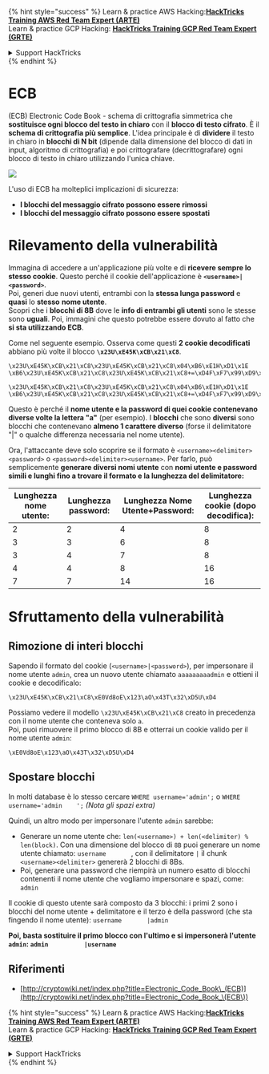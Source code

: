 {% hint style="success" %}
Learn & practice AWS Hacking:<img src="/.gitbook/assets/arte.png" alt="" data-size="line">[**HackTricks Training AWS Red Team Expert (ARTE)**](https://training.hacktricks.xyz/courses/arte)<img src="/.gitbook/assets/arte.png" alt="" data-size="line">\
Learn & practice GCP Hacking: <img src="/.gitbook/assets/grte.png" alt="" data-size="line">[**HackTricks Training GCP Red Team Expert (GRTE)**<img src="/.gitbook/assets/grte.png" alt="" data-size="line">](https://training.hacktricks.xyz/courses/grte)

<details>

<summary>Support HackTricks</summary>

* Check the [**subscription plans**](https://github.com/sponsors/carlospolop)!
* **Join the** 💬 [**Discord group**](https://discord.gg/hRep4RUj7f) or the [**telegram group**](https://t.me/peass) or **follow** us on **Twitter** 🐦 [**@hacktricks\_live**](https://twitter.com/hacktricks\_live)**.**
* **Share hacking tricks by submitting PRs to the** [**HackTricks**](https://github.com/carlospolop/hacktricks) and [**HackTricks Cloud**](https://github.com/carlospolop/hacktricks-cloud) github repos.

</details>
{% endhint %}


# ECB

(ECB) Electronic Code Book - schema di crittografia simmetrica che **sostituisce ogni blocco del testo in chiaro** con il **blocco di testo cifrato**. È il **schema di crittografia più semplice**. L'idea principale è di **dividere** il testo in chiaro in **blocchi di N bit** (dipende dalla dimensione del blocco di dati in input, algoritmo di crittografia) e poi crittografare (decrittografare) ogni blocco di testo in chiaro utilizzando l'unica chiave.

![](https://upload.wikimedia.org/wikipedia/commons/thumb/e/e6/ECB_decryption.svg/601px-ECB_decryption.svg.png)

L'uso di ECB ha molteplici implicazioni di sicurezza:

* **I blocchi del messaggio cifrato possono essere rimossi**
* **I blocchi del messaggio cifrato possono essere spostati**

# Rilevamento della vulnerabilità

Immagina di accedere a un'applicazione più volte e di **ricevere sempre lo stesso cookie**. Questo perché il cookie dell'applicazione è **`<username>|<password>`**.\
Poi, generi due nuovi utenti, entrambi con la **stessa lunga password** e **quasi** lo **stesso** **nome utente**.\
Scopri che i **blocchi di 8B** dove le **info di entrambi gli utenti** sono le stesse sono **uguali**. Poi, immagini che questo potrebbe essere dovuto al fatto che **si sta utilizzando ECB**.

Come nel seguente esempio. Osserva come questi **2 cookie decodificati** abbiano più volte il blocco **`\x23U\xE45K\xCB\x21\xC8`**.
```
\x23U\xE45K\xCB\x21\xC8\x23U\xE45K\xCB\x21\xC8\x04\xB6\xE1H\xD1\x1E \xB6\x23U\xE45K\xCB\x21\xC8\x23U\xE45K\xCB\x21\xC8+=\xD4F\xF7\x99\xD9\xA9

\x23U\xE45K\xCB\x21\xC8\x23U\xE45K\xCB\x21\xC8\x04\xB6\xE1H\xD1\x1E \xB6\x23U\xE45K\xCB\x21\xC8\x23U\xE45K\xCB\x21\xC8+=\xD4F\xF7\x99\xD9\xA9
```
Questo è perché il **nome utente e la password di quei cookie contenevano diverse volte la lettera "a"** (per esempio). I **blocchi** che sono **diversi** sono blocchi che contenevano **almeno 1 carattere diverso** (forse il delimitatore "|" o qualche differenza necessaria nel nome utente).

Ora, l'attaccante deve solo scoprire se il formato è `<username><delimiter><password>` o `<password><delimiter><username>`. Per farlo, può semplicemente **generare diversi nomi utente** con **nomi utente e password simili e lunghi fino a trovare il formato e la lunghezza del delimitatore:**

| Lunghezza nome utente: | Lunghezza password: | Lunghezza Nome Utente+Password: | Lunghezza cookie (dopo decodifica): |
| ---------------------- | ------------------- | ------------------------------- | ----------------------------------- |
| 2                      | 2                   | 4                               | 8                                   |
| 3                      | 3                   | 6                               | 8                                   |
| 3                      | 4                   | 7                               | 8                                   |
| 4                      | 4                   | 8                               | 16                                  |
| 7                      | 7                   | 14                              | 16                                  |

# Sfruttamento della vulnerabilità

## Rimozione di interi blocchi

Sapendo il formato del cookie (`<username>|<password>`), per impersonare il nome utente `admin`, crea un nuovo utente chiamato `aaaaaaaaadmin` e ottieni il cookie e decodificalo:
```
\x23U\xE45K\xCB\x21\xC8\xE0Vd8oE\x123\aO\x43T\x32\xD5U\xD4
```
Possiamo vedere il modello `\x23U\xE45K\xCB\x21\xC8` creato in precedenza con il nome utente che conteneva solo `a`.\
Poi, puoi rimuovere il primo blocco di 8B e otterrai un cookie valido per il nome utente `admin`:
```
\xE0Vd8oE\x123\aO\x43T\x32\xD5U\xD4
```
## Spostare blocchi

In molti database è lo stesso cercare `WHERE username='admin';` o `WHERE username='admin    ';` _(Nota gli spazi extra)_

Quindi, un altro modo per impersonare l'utente `admin` sarebbe:

* Generare un nome utente che: `len(<username>) + len(<delimiter) % len(block)`. Con una dimensione del blocco di `8B` puoi generare un nome utente chiamato: `username       `, con il delimitatore `|` il chunk `<username><delimiter>` genererà 2 blocchi di 8Bs.
* Poi, generare una password che riempirà un numero esatto di blocchi contenenti il nome utente che vogliamo impersonare e spazi, come: `admin   `

Il cookie di questo utente sarà composto da 3 blocchi: i primi 2 sono i blocchi del nome utente + delimitatore e il terzo è della password (che sta fingendo il nome utente): `username       |admin   `

**Poi, basta sostituire il primo blocco con l'ultimo e si impersonerà l'utente `admin`: `admin          |username`**

## Riferimenti

* [http://cryptowiki.net/index.php?title=Electronic_Code_Book\_(ECB)](http://cryptowiki.net/index.php?title=Electronic_Code_Book_\(ECB\))


{% hint style="success" %}
Learn & practice AWS Hacking:<img src="/.gitbook/assets/arte.png" alt="" data-size="line">[**HackTricks Training AWS Red Team Expert (ARTE)**](https://training.hacktricks.xyz/courses/arte)<img src="/.gitbook/assets/arte.png" alt="" data-size="line">\
Learn & practice GCP Hacking: <img src="/.gitbook/assets/grte.png" alt="" data-size="line">[**HackTricks Training GCP Red Team Expert (GRTE)**<img src="/.gitbook/assets/grte.png" alt="" data-size="line">](https://training.hacktricks.xyz/courses/grte)

<details>

<summary>Support HackTricks</summary>

* Check the [**subscription plans**](https://github.com/sponsors/carlospolop)!
* **Join the** 💬 [**Discord group**](https://discord.gg/hRep4RUj7f) or the [**telegram group**](https://t.me/peass) or **follow** us on **Twitter** 🐦 [**@hacktricks\_live**](https://twitter.com/hacktricks\_live)**.**
* **Share hacking tricks by submitting PRs to the** [**HackTricks**](https://github.com/carlospolop/hacktricks) and [**HackTricks Cloud**](https://github.com/carlospolop/hacktricks-cloud) github repos.

</details>
{% endhint %}

